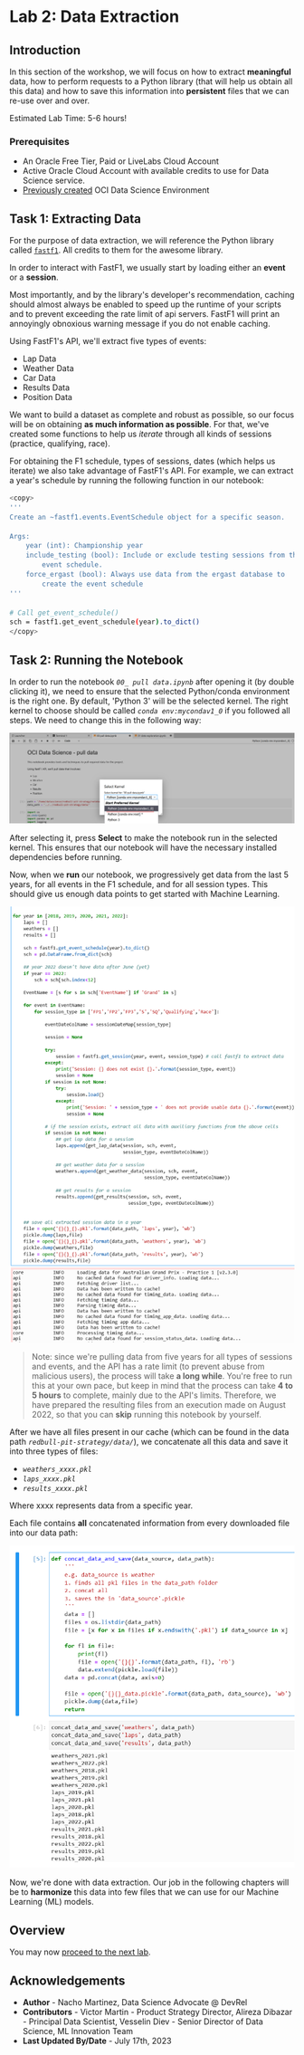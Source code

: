 # Lab 2: Data Extraction

## Introduction

In this section of the workshop, we will focus on how to extract **meaningful** data, how to perform requests to a Python library (that will help us obtain all this data) and how to save this information into **persistent** files that we can re-use over and over.

Estimated Lab Time: 5-6 hours!

### Prerequisites

* An Oracle Free Tier, Paid or LiveLabs Cloud Account
* Active Oracle Cloud Account with available credits to use for Data Science service.
* [Previously created](https://github.com/oracle-devrel/redbull-pit-strategy/blob/dev/hols/pitstrategy/infra/infra.md) OCI Data Science Environment

## Task 1: Extracting Data

For the purpose of data extraction, we will reference the Python library called [`fastf1`](https://github.com/theOehrly/Fast-F1). All credits to them for the awesome library.

In order to interact with FastF1, we usually start by loading either an **event** or a **session**.

Most importantly, and by the library's developer's recommendation, caching should almost always be enabled to speed up the runtime of your scripts and to prevent exceeding the rate limit of api servers. FastF1 will print an annoyingly obnoxious warning message if you do not enable caching.

Using FastF1's API, we'll extract five types of events:

* Lap Data
* Weather Data
* Car Data
* Results Data
* Position Data

We want to build a dataset as complete and robust as possible, so our focus will be on obtaining **as much information as possible**. For that, we've created some functions to help us _iterate_ through all kinds of sessions (practice, qualifying, race).

For obtaining the F1 schedule, types of sessions, dates (which helps us iterate) we also take advantage of FastF1's API. For example, we can extract a year's schedule by running the following function in our notebook:

```bash
<copy>
'''
Create an ~fastf1.events.EventSchedule object for a specific season.

Args:
    year (int): Championship year
    include_testing (bool): Include or exclude testing sessions from the
        event schedule.
    force_ergast (bool): Always use data from the ergast database to
        create the event schedule
'''

# Call get_event_schedule()
sch = fastf1.get_event_schedule(year).to_dict()
</copy>
```

## Task 2: Running the Notebook

In order to run the notebook _`00_ pull data.ipynb`_ after opening it (by double clicking it), we need to ensure that the selected Python/conda environment is the right one. By default, 'Python 3' will be the selected kernel. The right kernel to choose should be called _`conda env:mycondav1_0`_ if you followed all steps. We need to change this in the following way:

![select preferred kernel](./images/select_preferred_kernel.png)

After selecting it, press **Select** to make the notebook run in the selected kernel. This ensures that our notebook will have the necessary installed dependencies before running.

Now, when we **run** our notebook, we progressively get data from the last 5 years, for all events in the F1 schedule, and for all session types. This should give us enough data points to get started with Machine Learning.

![notebook in execution](./images/notebook_being_run.png)

> Note: since we're pulling data from five years for all types of sessions and events, and the API has a rate limit (to prevent abuse from malicious users), the process will take **a long while**.
> You're free to run this at your own pace, but keep in mind that the process can take **4 to 5 hours** to complete, mainly due to the API's limits. Therefore, we have prepared the resulting files from an execution made on August 2022, so that you can **skip** running this notebook by yourself.

After we have all files present in our cache (which can be found in the data path _`redbull-pit-strategy/data/`_), we concatenate all this data and save it into three types of files:

* _`weathers_xxxx.pkl`_
* _`laps_xxxx.pkl`_
* _`results_xxxx.pkl`_

Where xxxx represents data from a specific year.

Each file contains **all** concatenated information from every downloaded file into our data path:

![concatenate and save to file](./images/concat_and_save.png)

Now, we're done with data extraction. Our job in the following chapters will be to **harmonize** this data into few files that we can use for our Machine Learning (ML) models.

## Overview

You may now [proceed to the next lab](#next).

## Acknowledgements

* **Author** - Nacho Martinez, Data Science Advocate @ DevRel
* **Contributors** - Victor Martin - Product Strategy Director, Alireza Dibazar - Principal Data Scientist, Vesselin Diev - Senior Director of Data Science, ML Innovation Team
* **Last Updated By/Date** - July 17th, 2023
